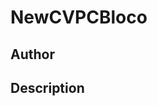 # NewCVPCBloco

## Author

<!-- Insert Your Name Here -->

## Description

<!-- Describe your example here -->
